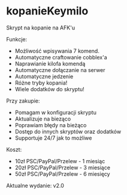 # kopanieKeymilo
Skrypt na kopanie na AFK'u

Funkcje:
- Możliwość wpisywania 7 komend.
- Automatyczne craftowanie cobblex'a
- Naprawianie kilofa komendą
- Automatyczne dołączanie na serwer
- Automatyczne jedzenie
- Różne tryby kopania!
- Wiele dodatków do skryptu!

Przy zakupie:
- Pomagam w konfiguracji skryptu
- Aktualizuje na bieząco
- Poprawiam błędy na bieżąco
- Dostęp do innych skryptów oraz dodatków
- Supportuje 24/7 jak to możliwe

Koszt:
 - 10zł PSC/PayPal/Przelew - 1 miesiąc
 - 20zł PSC/PayPal/Przelew - 3 miesiące
 - 50zł PSC/PayPal/Przelew - 6 miesięcy


Aktualne wydanie: v2.0
